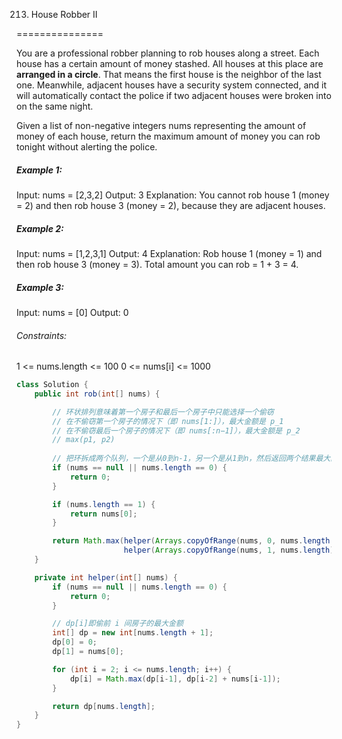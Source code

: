213. House Robber II

===============

You are a professional robber planning to rob houses along a street. Each house has a certain amount of money stashed. All houses at this place are **arranged in a circle**. That means the first house is the neighbor of the last one. Meanwhile, adjacent houses have a security system connected, and it will automatically contact the police if two adjacent houses were broken into on the same night.

Given a list of non-negative integers nums representing the amount of money of each house, return the maximum amount of money you can rob tonight without alerting the police.

##### Example 1:

Input: nums = [2,3,2]
Output: 3
Explanation: You cannot rob house 1 (money = 2) and then rob house 3 (money = 2), because they are adjacent houses.

##### Example 2:

Input: nums = [1,2,3,1]
Output: 4
Explanation: Rob house 1 (money = 1) and then rob house 3 (money = 3).
Total amount you can rob = 1 + 3 = 4.

##### Example 3:

Input: nums = [0]
Output: 0

###### Constraints:

1 <= nums.length <= 100
0 <= nums[i] <= 1000

```java
class Solution {
    public int rob(int[] nums) {

        // 环状排列意味着第一个房子和最后一个房子中只能选择一个偷窃
        // 在不偷窃第一个房子的情况下（即 nums[1:]），最大金额是 p_1
        // 在不偷窃最后一个房子的情况下（即 nums[:n−1]），最大金额是 p_2
        // max(p1, p2)
        
        // 把环拆成两个队列，一个是从0到n-1，另一个是从1到n，然后返回两个结果最大的。
        if (nums == null || nums.length == 0) {
            return 0;
        }

        if (nums.length == 1) {
            return nums[0];
        }

        return Math.max(helper(Arrays.copyOfRange(nums, 0, nums.length - 1)), 
                        helper(Arrays.copyOfRange(nums, 1, nums.length)));
    }

    private int helper(int[] nums) {
        if (nums == null || nums.length == 0) {
            return 0;
        }

        // dp[i]即偷前 i 间房子的最大金额
        int[] dp = new int[nums.length + 1];
        dp[0] = 0;
        dp[1] = nums[0];

        for (int i = 2; i <= nums.length; i++) {
            dp[i] = Math.max(dp[i-1], dp[i-2] + nums[i-1]);
        } 

        return dp[nums.length];
    }
}
```

